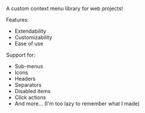 A custom context menu library for web projects!

Features:
 - Extendability
 - Customizability
 - Ease of use

Support for:
 - Sub-menus
 - Icons
 - Headers
 - Separators
 - Disabled items
 - Click actions
 - And more... (I'm too lazy to remember what I made)
